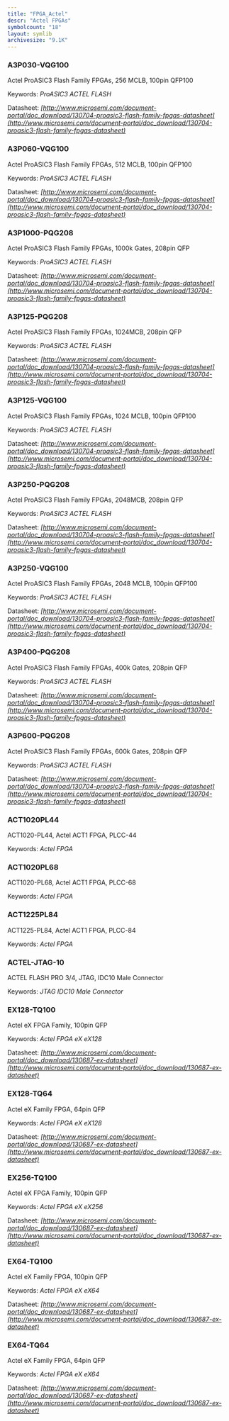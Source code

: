 ```yaml
---
title: "FPGA_Actel"
descr: "Actel FPGAs"
symbolcount: "18"
layout: symlib
archivesize: "9.1K"
---
```


### A3P030-VQG100
Actel ProASIC3 Flash Family FPGAs, 256 MCLB, 100pin QFP100


Keywords: *ProASIC3 ACTEL FLASH*

Datasheet: *[http://www.microsemi.com/document-portal/doc_download/130704-proasic3-flash-family-fpgas-datasheet](http://www.microsemi.com/document-portal/doc_download/130704-proasic3-flash-family-fpgas-datasheet)*

### A3P060-VQG100
Actel ProASIC3 Flash Family FPGAs, 512 MCLB, 100pin QFP100


Keywords: *ProASIC3 ACTEL FLASH*

Datasheet: *[http://www.microsemi.com/document-portal/doc_download/130704-proasic3-flash-family-fpgas-datasheet](http://www.microsemi.com/document-portal/doc_download/130704-proasic3-flash-family-fpgas-datasheet)*

### A3P1000-PQG208
Actel ProASIC3 Flash Family FPGAs, 1000k Gates, 208pin QFP


Keywords: *ProASIC3 ACTEL FLASH*

Datasheet: *[http://www.microsemi.com/document-portal/doc_download/130704-proasic3-flash-family-fpgas-datasheet](http://www.microsemi.com/document-portal/doc_download/130704-proasic3-flash-family-fpgas-datasheet)*

### A3P125-PQG208
Actel ProASIC3 Flash Family FPGAs, 1024MCB, 208pin QFP


Keywords: *ProASIC3 ACTEL FLASH*

Datasheet: *[http://www.microsemi.com/document-portal/doc_download/130704-proasic3-flash-family-fpgas-datasheet](http://www.microsemi.com/document-portal/doc_download/130704-proasic3-flash-family-fpgas-datasheet)*

### A3P125-VQG100
Actel ProASIC3 Flash Family FPGAs, 1024 MCLB, 100pin QFP100


Keywords: *ProASIC3 ACTEL FLASH*

Datasheet: *[http://www.microsemi.com/document-portal/doc_download/130704-proasic3-flash-family-fpgas-datasheet](http://www.microsemi.com/document-portal/doc_download/130704-proasic3-flash-family-fpgas-datasheet)*

### A3P250-PQG208
Actel ProASIC3 Flash Family FPGAs, 2048MCB, 208pin QFP


Keywords: *ProASIC3 ACTEL FLASH*

Datasheet: *[http://www.microsemi.com/document-portal/doc_download/130704-proasic3-flash-family-fpgas-datasheet](http://www.microsemi.com/document-portal/doc_download/130704-proasic3-flash-family-fpgas-datasheet)*

### A3P250-VQG100
Actel ProASIC3 Flash Family FPGAs, 2048 MCLB, 100pin QFP100


Keywords: *ProASIC3 ACTEL FLASH*

Datasheet: *[http://www.microsemi.com/document-portal/doc_download/130704-proasic3-flash-family-fpgas-datasheet](http://www.microsemi.com/document-portal/doc_download/130704-proasic3-flash-family-fpgas-datasheet)*

### A3P400-PQG208
Actel ProASIC3 Flash Family FPGAs, 400k Gates, 208pin QFP


Keywords: *ProASIC3 ACTEL FLASH*

Datasheet: *[http://www.microsemi.com/document-portal/doc_download/130704-proasic3-flash-family-fpgas-datasheet](http://www.microsemi.com/document-portal/doc_download/130704-proasic3-flash-family-fpgas-datasheet)*

### A3P600-PQG208
Actel ProASIC3 Flash Family FPGAs, 600k Gates, 208pin QFP


Keywords: *ProASIC3 ACTEL FLASH*

Datasheet: *[http://www.microsemi.com/document-portal/doc_download/130704-proasic3-flash-family-fpgas-datasheet](http://www.microsemi.com/document-portal/doc_download/130704-proasic3-flash-family-fpgas-datasheet)*

### ACT1020PL44
ACT1020-PL44, Actel ACT1 FPGA, PLCC-44


Keywords: *Actel FPGA*

### ACT1020PL68
ACT1020-PL68, Actel ACT1 FPGA, PLCC-68


Keywords: *Actel FPGA*

### ACT1225PL84
ACT1225-PL84, Actel ACT1 FPGA, PLCC-84


Keywords: *Actel FPGA*

### ACTEL-JTAG-10
ACTEL FLASH PRO 3/4, JTAG, IDC10 Male Connector


Keywords: *JTAG IDC10 Male Connector*

### EX128-TQ100
Actel eX FPGA Family, 100pin QFP


Keywords: *Actel FPGA eX eX128*

Datasheet: *[http://www.microsemi.com/document-portal/doc_download/130687-ex-datasheet](http://www.microsemi.com/document-portal/doc_download/130687-ex-datasheet)*

### EX128-TQ64
Actel eX Family FPGA, 64pin QFP


Keywords: *Actel FPGA eX eX128*

Datasheet: *[http://www.microsemi.com/document-portal/doc_download/130687-ex-datasheet](http://www.microsemi.com/document-portal/doc_download/130687-ex-datasheet)*

### EX256-TQ100
Actel eX FPGA Family, 100pin QFP


Keywords: *Actel FPGA eX eX256*

Datasheet: *[http://www.microsemi.com/document-portal/doc_download/130687-ex-datasheet](http://www.microsemi.com/document-portal/doc_download/130687-ex-datasheet)*

### EX64-TQ100
Actel eX Family FPGA, 100pin QFP


Keywords: *Actel FPGA eX eX64*

Datasheet: *[http://www.microsemi.com/document-portal/doc_download/130687-ex-datasheet](http://www.microsemi.com/document-portal/doc_download/130687-ex-datasheet)*

### EX64-TQ64
Actel eX Family FPGA, 64pin QFP


Keywords: *Actel FPGA eX eX64*

Datasheet: *[http://www.microsemi.com/document-portal/doc_download/130687-ex-datasheet](http://www.microsemi.com/document-portal/doc_download/130687-ex-datasheet)*

